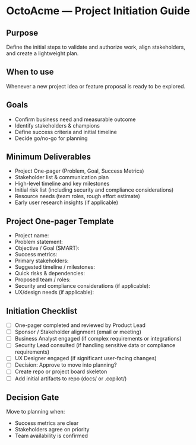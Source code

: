 # OctoAcme — Project Initiation Guide

## Purpose
Define the initial steps to validate and authorize work, align stakeholders, and create a lightweight plan.

## When to use
Whenever a new project idea or feature proposal is ready to be explored.

## Goals
- Confirm business need and measurable outcome
- Identify stakeholders & champions
- Define success criteria and initial timeline
- Decide go/no-go for planning

## Minimum Deliverables
- Project One-pager (Problem, Goal, Success Metrics)
- Stakeholder list & communication plan
- High-level timeline and key milestones
- Initial risk list (including security and compliance considerations)
- Resource needs (team roles, rough effort estimate)
- Early user research insights (if applicable)

## Project One-pager Template
- Project name:
- Problem statement:
- Objective / Goal (SMART):
- Success metrics:
- Primary stakeholders:
- Suggested timeline / milestones:
- Quick risks & dependencies:
- Proposed team / roles:
- Security and compliance considerations (if applicable):
- UX/design needs (if applicable):

## Initiation Checklist
- [ ] One-pager completed and reviewed by Product Lead
- [ ] Sponsor / Stakeholder alignment (email or meeting)
- [ ] Business Analyst engaged (if complex requirements or integrations)
- [ ] Security Lead consulted (if handling sensitive data or compliance requirements)
- [ ] UX Designer engaged (if significant user-facing changes)
- [ ] Decision: Approve to move into planning?
- [ ] Create repo or project board skeleton
- [ ] Add initial artifacts to repo (docs/ or .copilot/)

## Decision Gate
Move to planning when:
- Success metrics are clear
- Stakeholders agree on priority
- Team availability is confirmed

